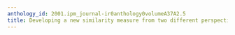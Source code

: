 ```yaml
---
anthology_id: 2001.ipm_journal-ir0anthology0volumeA37A2.5
title: Developing a new similarity measure from two different perspectives
---
```

